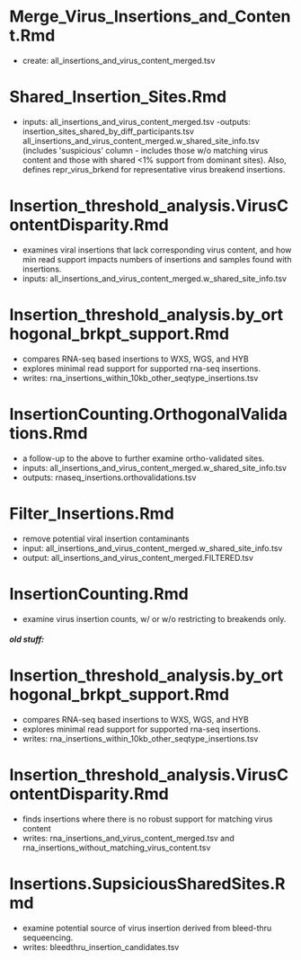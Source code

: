 
# Merge_Virus_Insertions_and_Content.Rmd
- create: all_insertions_and_virus_content_merged.tsv


# Shared_Insertion_Sites.Rmd
- inputs: all_insertions_and_virus_content_merged.tsv
-outputs: insertion_sites_shared_by_diff_participants.tsv
          all_insertions_and_virus_content_merged.w_shared_site_info.tsv (includes 'suspicious' column - includes those w/o matching virus content and those with shared <1% support from dominant sites). Also, defines repr_virus_brkend for representative virus breakend insertions.

# Insertion_threshold_analysis.VirusContentDisparity.Rmd
- examines viral insertions that lack corresponding virus content, and how min read support impacts numbers of insertions and samples found with insertions.
- inputs: all_insertions_and_virus_content_merged.w_shared_site_info.tsv


    
# Insertion_threshold_analysis.by_orthogonal_brkpt_support.Rmd    
- compares RNA-seq based insertions to WXS, WGS, and HYB
- explores minimal read support for supported rna-seq insertions.
- writes: rna_insertions_within_10kb_other_seqtype_insertions.tsv
          
# InsertionCounting.OrthogonalValidations.Rmd
- a follow-up to the above to further examine ortho-validated sites.
- inputs: all_insertions_and_virus_content_merged.w_shared_site_info.tsv  
- outputs: rnaseq_insertions.orthovalidations.tsv

# Filter_Insertions.Rmd
- remove potential viral insertion contaminants
- input: all_insertions_and_virus_content_merged.w_shared_site_info.tsv
- output: all_insertions_and_virus_content_merged.FILTERED.tsv


# InsertionCounting.Rmd
- examine virus insertion counts, w/ or w/o restricting to breakends only.


    
    
##### old stuff:

# Insertion_threshold_analysis.by_orthogonal_brkpt_support.Rmd
- compares RNA-seq based insertions to WXS, WGS, and HYB
- explores minimal read support for supported rna-seq insertions.
- writes: rna_insertions_within_10kb_other_seqtype_insertions.tsv
        
# Insertion_threshold_analysis.VirusContentDisparity.Rmd
- finds insertions where there is no robust support for matching virus content
- writes: rna_insertions_and_virus_content_merged.tsv and rna_insertions_without_matching_virus_content.tsv

        
# Insertions.SupsiciousSharedSites.Rmd
- examine potential source of virus insertion derived from bleed-thru sequeencing.
- writes: bleedthru_insertion_candidates.tsv

